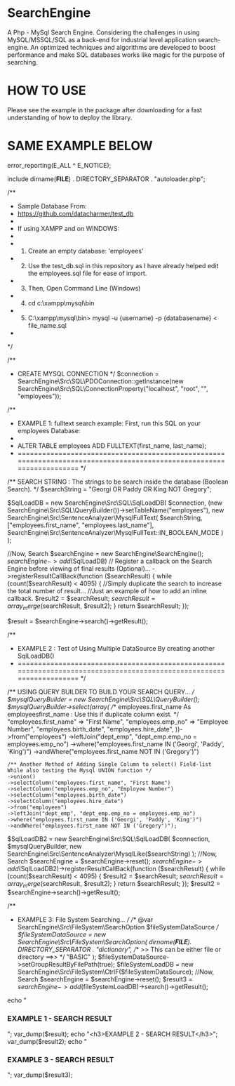 # SearchEngine
A Php - MySql Search Engine. Considering the challenges in using MySQL/MSSQL/SQL as a back-end for industrial level application search-engine. An optimized techniques and algorithms are developed to boost performance and make SQL databases works like magic for the purpose of searching.

# HOW TO USE
Please see the example in the package after downloading for a fast understanding of how to deploy the library.

# SAME EXAMPLE BELOW

error_reporting(E_ALL ^ E_NOTICE);

include dirname(__FILE__) . DIRECTORY_SEPARATOR . "autoloader.php";

/**
 *  Sample Database From:  
 *  https://github.com/datacharmer/test_db
 * 
 * If using XAMPP and on WINDOWS:
 * 
 * 1. Create an empty database: 'employees'
 * 2. Use the test_db.sql in this repository as I have already helped edit the employees.sql file for ease of import.
 * 3. Then, Open Command Line (Windows)
 * 4. cd c:\xampp\mysql\bin
 * 5. C:\xampp\mysql\bin\> mysql -u {username} -p {databasename} < file_name.sql
 *
 */ 


/** 
 * CREATE MYSQL CONNECTION
 */
$connection = SearchEngine\Src\SQL\PDOConnection::getInstance(new SearchEngine\Src\SQL\ConnectionProperty("localhost", "root", "", "employees"));

/**
 * EXAMPLE 1: fulltext search example: First, run this SQL on your employees Database:
 * 
 * ALTER TABLE employees ADD FULLTEXT(first_name, last_name);
 * =====================================================================================================================
 */

/**     SEARCH STRING : The strings to be search inside the database (Boolean Search).  */
$searchString = "Georgi OR Paddy OR King NOT Gregory";

$SqlLoadDB = new SearchEngine\Src\SQL\SqlLoadDB(
    $connection,
    (new SearchEngine\Src\SQL\QueryBuilder())->setTableName("employees"),
    new SearchEngine\Src\SentenceAnalyzer\MysqlFullText(
        $searchString, 
        ["employees.first_name", "employees.last_name"],
        SearchEngine\Src\SentenceAnalyzer\MysqlFullText::IN_BOOLEAN_MODE
    )
);

//Now, Search
$searchEngine = new SearchEngine\SearchEngine();
$searchEngine->add($SqlLoadDB)
//    Register a callback on the Search Engine before viewing of final results (Optional)...
    ->registerResultCallBack(function ($searchResult) {
        while (count($searchResult) < 4095) {
            //Simply duplicate the search to increase the total number of result... 
           //Just an example of how to add an inline callback.
            $result2 = $searchResult;
            $searchResult = array_merge($searchResult, $result2);
        }
        return $searchResult;
    });

$result = $searchEngine->search()->getResult();


/**
 * EXAMPLE 2 : Test of Using Multiple DataSource By creating another SqlLoadDB()
 * =====================================================================================================================
 */

/**     USING QUERY BUILDER TO BUILD YOUR SEARCH QUERY...   */
$mysqlQueryBuilder = new SearchEngine\Src\SQL\QueryBuilder();
$mysqlQueryBuilder->select(array(
    /** employees.first_name As employeesfirst_name : Use this if duplicate column exist. */
    "employees.first_name" => "First Name",
    "employees.emp_no" => "Employee Number",
    "employees.birth_date",
    "employees.hire_date",
))->from("employees")
    ->leftJoin("dept_emp", "dept_emp.emp_no = employees.emp_no")
    ->where("employees.first_name IN ('Georgi', 'Paddy', 'King')")
    ->andWhere("employees.first_name NOT IN ('Gregory')")

    /** Another Method of Adding Single Column to select() Field-list While also testing the Mysql UNION function */
    ->union()
    ->selectColumn("employees.first_name", "First Name")
    ->selectColumn("employees.emp_no", "Employee Number")
    ->selectColumn("employees.birth_date")
    ->selectColumn("employees.hire_date")
    ->from("employees")
    ->leftJoin("dept_emp", "dept_emp.emp_no = employees.emp_no")
    ->where("employees.first_name IN ('Georgi', 'Paddy', 'King')")
    ->andWhere("employees.first_name NOT IN ('Gregory')");


$SqlLoadDB2 = new SearchEngine\Src\SQL\SqlLoadDB(
    $connection,
    $mysqlQueryBuilder,
    new SearchEngine\Src\SentenceAnalyzer\MysqlLike($searchString)
);
//Now, Search
$searchEngine = $searchEngine->reset();
$searchEngine->add($SqlLoadDB2)->registerResultCallBack(function ($searchResult) {
    while (count($searchResult) < 4095) {
        $result2 = $searchResult;
        $searchResult = array_merge($searchResult, $result2);
    }
    return $searchResult;
});
$result2 = $searchEngine->search()->getResult();


/**
 * EXAMPLE 3: File System Searching...
 */
/** @var SearchEngine\Src\FileSystem\SearchOption $fileSystemDataSource */
$fileSystemDataSource = new SearchEngine\Src\FileSystem\SearchOption(
    dirname(__FILE__). DIRECTORY_SEPARATOR . "dictionary",  /** >> This can be either file or directory ==>> */
    "BASIC"
);
$fileSystemDataSource->setGroupResultByFilePath(true);
$fileSystemLoadDB = new SearchEngine\Src\FileSystem\CtrlF($fileSystemDataSource);
//Now, Search
$searchEngine = $searchEngine->reset();
$result3 = $searchEngine->add($fileSystemLoadDB)->search()->getResult();


echo "<h3>EXAMPLE 1 - SEARCH RESULT</h3>";
var_dump($result);
echo "<h3>EXAMPLE 2 - SEARCH RESULT</h3>";
var_dump($result2);
echo "<h3>EXAMPLE 3 - SEARCH RESULT</h3>";
var_dump($result3);

